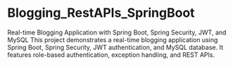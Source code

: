 # Blogging_RestAPIs_SpringBoot
Real-time Blogging Application with Spring Boot, Spring Security, JWT, and MySQL  This project demonstrates a real-time blogging application using Spring Boot, Spring Security, JWT authentication, and MySQL database. It features role-based authentication, exception handling, and REST APIs.
